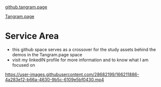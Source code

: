 [github.tangram.page](https://github.tangram.page/)

[Tangram.page](https://www.tangram.page/)

# Service Area

* this github space serves as a crossover for the study assets behind the demos in the Tangram.page space
* visit my linkedIN profile for more information and to know what I am focused on

https://user-images.githubusercontent.com/28682199/166211886-4a283e12-b66a-4630-9b5c-6109e5bf0430.mp4


